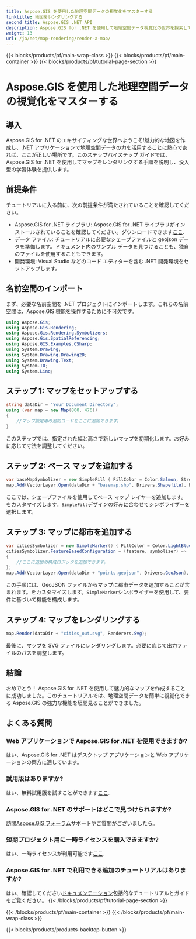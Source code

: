 ```yaml
---
title: Aspose.GIS を使用した地理空間データの視覚化をマスターする
linktitle: 地図をレンダリングする
second_title: Aspose.GIS .NET API
description: Aspose.GIS for .NET を使用して地理空間データ視覚化の世界を探索してください。魅力的な地図を簡単に作成できます。ダウンロード中！ #アスポーズ #GIS
weight: 13
url: /ja/net/map-rendering/render-a-map/
---
```


{{< blocks/products/pf/main-wrap-class >}}
{{< blocks/products/pf/main-container >}}
{{< blocks/products/pf/tutorial-page-section >}}

# Aspose.GIS を使用した地理空間データの視覚化をマスターする

## 導入
Aspose.GIS for .NET のエキサイティングな世界へようこそ!魅力的な地図を作成し、.NET アプリケーションで地理空間データの力を活用することに熱心であれば、ここが正しい場所です。このステップバイステップ ガイドでは、Aspose.GIS for .NET を使用してマップをレンダリングする手順を説明し、没入型の学習体験を提供します。
## 前提条件
チュートリアルに入る前に、次の前提条件が満たされていることを確認してください。
-  Aspose.GIS for .NET ライブラリ: Aspose.GIS for .NET ライブラリがインストールされていることを確認してください。ダウンロードできます[ここ](https://releases.aspose.com/gis/net/).
- データ ファイル: チュートリアルに必要なシェープファイルと geojson データを準備します。ドキュメント内のサンプル データを見つけることも、独自のファイルを使用することもできます。
- 開発環境: Visual Studio などのコード エディターを含む .NET 開発環境をセットアップします。
## 名前空間のインポート
まず、必要な名前空間を .NET プロジェクトにインポートします。これらの名前空間は、Aspose.GIS 機能を操作するために不可欠です。
```csharp
using Aspose.Gis;
using Aspose.Gis.Rendering;
using Aspose.Gis.Rendering.Symbolizers;
using Aspose.Gis.SpatialReferencing;
using Aspose.GIS.Examples.CSharp;
using System.Drawing;
using System.Drawing.Drawing2D;
using System.Drawing.Text;
using System.IO;
using System.Linq;
```
## ステップ 1: マップをセットアップする
```csharp
string dataDir = "Your Document Directory";
using (var map = new Map(800, 476))
{
    //マップ設定用の追加コードをここに追加できます。
}
```
このステップでは、指定された幅と高さで新しいマップを初期化します。お好みに応じて寸法を調整してください。
## ステップ 2: ベース マップを追加する
```csharp
var baseMapSymbolizer = new SimpleFill { FillColor = Color.Salmon, StrokeWidth = 0.75 };
map.Add(VectorLayer.Open(dataDir + "basemap.shp", Drivers.Shapefile), baseMapSymbolizer);
```
ここでは、シェープファイルを使用してベース マップ レイヤーを追加します。をカスタマイズします。`SimpleFill`デザインの好みに合わせてシンボライザーを選択します。
## ステップ 3: マップに都市を追加する
```csharp
var citiesSymbolizer = new SimpleMarker() { FillColor = Color.LightBlue };
citiesSymbolizer.FeatureBasedConfiguration = (feature, symbolizer) =>
{
    //ここに追加の構成ロジックを追加できます。
};
map.Add(VectorLayer.Open(dataDir + "points.geojson", Drivers.GeoJson), citiesSymbolizer);
```
この手順には、GeoJSON ファイルからマップに都市データを追加することが含まれます。をカスタマイズします。`SimpleMarker`シンボライザーを使用して、要件に基づいて機能を構成します。
## ステップ 4: マップをレンダリングする
```csharp
map.Render(dataDir + "cities_out.svg", Renderers.Svg);
```
最後に、マップを SVG ファイルにレンダリングします。必要に応じて出力ファイルのパスを調整します。
## 結論
おめでとう！ Aspose.GIS for .NET を使用して魅力的なマップを作成することに成功しました。このチュートリアルでは、地理空間データを簡単に視覚化できる Aspose.GIS の強力な機能を垣間見ることができました。
## よくある質問
### Web アプリケーションで Aspose.GIS for .NET を使用できますか?
はい、Aspose.GIS for .NET はデスクトップ アプリケーションと Web アプリケーションの両方に適しています。
### 試用版はありますか?
はい、無料試用版を試すことができます[ここ](https://releases.aspose.com/).
### Aspose.GIS for .NET のサポートはどこで見つけられますか?
訪問[Aspose.GIS フォーラム](https://forum.aspose.com/c/gis/33)サポートやご質問がございましたら。
### 短期プロジェクト用に一時ライセンスを購入できますか?
はい、一時ライセンスが利用可能です[ここ](https://purchase.aspose.com/temporary-license/).
### Aspose.GIS for .NET で利用できる追加のチュートリアルはありますか?
はい、確認してください[ドキュメンテーション](https://reference.aspose.com/gis/net/)包括的なチュートリアルとガイドをご覧ください。
{{< /blocks/products/pf/tutorial-page-section >}}

{{< /blocks/products/pf/main-container >}}
{{< /blocks/products/pf/main-wrap-class >}}

{{< blocks/products/products-backtop-button >}}
